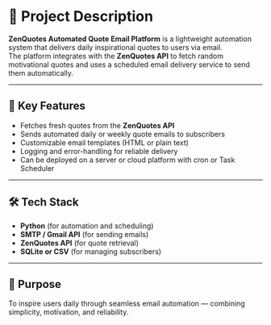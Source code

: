 # 📝 Project Description

**ZenQuotes Automated Quote Email Platform** is a lightweight automation system that delivers daily inspirational quotes to users via email.  
The platform integrates with the **ZenQuotes API** to fetch random motivational quotes and uses a scheduled email delivery service to send them automatically.

---

## 🚀 Key Features
- Fetches fresh quotes from the **ZenQuotes API**  
- Sends automated daily or weekly quote emails to subscribers  
- Customizable email templates (HTML or plain text)  
- Logging and error-handling for reliable delivery  
- Can be deployed on a server or cloud platform with cron or Task Scheduler  

---

## 🛠️ Tech Stack
- **Python** (for automation and scheduling)  
- **SMTP / Gmail API** (for sending emails)  
- **ZenQuotes API** (for quote retrieval)  
- **SQLite or CSV** (for managing subscribers)  

---

## 🎯 Purpose
To inspire users daily through seamless email automation — combining simplicity, motivation, and reliability.
